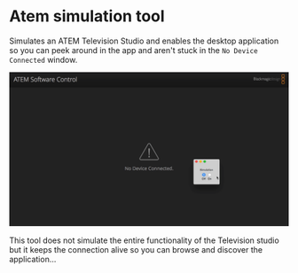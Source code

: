 # Atem simulation tool

Simulates an ATEM Television Studio and enables the desktop application so you can peek around in the app and aren't stuck in the `No Device Connected` window.

![Application preview](preview.gif)

This tool does not simulate the entire functionality of the Television studio but it keeps the connection alive so you can browse and discover the application...